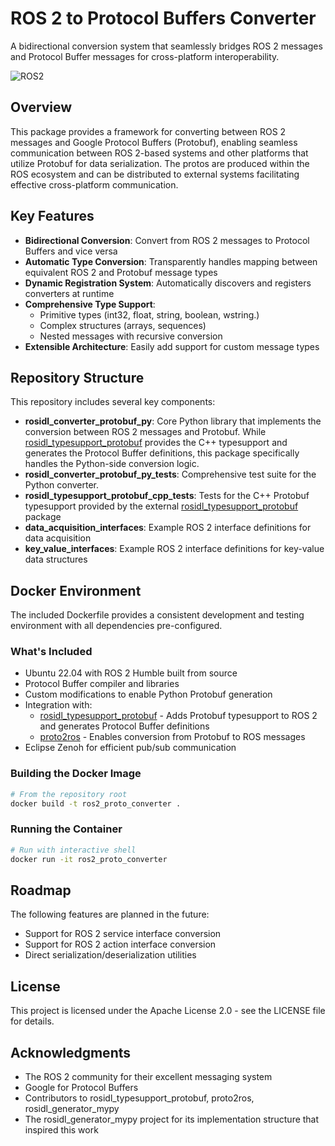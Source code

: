 # ROS 2 to Protocol Buffers Converter

A bidirectional conversion system that seamlessly bridges ROS 2 messages and Protocol Buffer messages for cross-platform interoperability.

![ROS2](https://img.shields.io/badge/ROS-Humble-brightgreen)

## Overview

This package provides a framework for converting between ROS 2 messages and Google Protocol Buffers (Protobuf), enabling seamless communication between ROS 2-based systems and other platforms that utilize Protobuf for data serialization. The protos are produced within the ROS ecosystem and can be distributed to external systems facilitating effective cross-platform communication.

## Key Features

- **Bidirectional Conversion**: Convert from ROS 2 messages to Protocol Buffers and vice versa
- **Automatic Type Conversion**: Transparently handles mapping between equivalent ROS 2 and Protobuf message types
- **Dynamic Registration System**: Automatically discovers and registers converters at runtime
- **Comprehensive Type Support**: 
  - Primitive types (int32, float, string, boolean, wstring.)
  - Complex structures (arrays, sequences)
  - Nested messages with recursive conversion
- **Extensible Architecture**: Easily add support for custom message types

## Repository Structure

This repository includes several key components:

- **rosidl_converter_protobuf_py**: Core Python library that implements the conversion between ROS 2 messages and Protobuf. While [rosidl_typesupport_protobuf](https://github.com/eclipse-ecal/rosidl_typesupport_protobuf) provides the C++ typesupport and generates the Protocol Buffer definitions, this package specifically handles the Python-side conversion logic.
- **rosidl_converter_protobuf_py_tests**: Comprehensive test suite for the Python converter.
- **rosidl_typesupport_protobuf_cpp_tests**: Tests for the C++ Protobuf typesupport provided by the external [rosidl_typesupport_protobuf](https://github.com/eclipse-ecal/rosidl_typesupport_protobuf) package
- **data_acquisition_interfaces**: Example ROS 2 interface definitions for data acquisition
- **key_value_interfaces**: Example ROS 2 interface definitions for key-value data structures

## Docker Environment

The included Dockerfile provides a consistent development and testing environment with all dependencies pre-configured.

### What's Included
- Ubuntu 22.04 with ROS 2 Humble built from source
- Protocol Buffer compiler and libraries
- Custom modifications to enable Python Protobuf generation
- Integration with:
  - [rosidl_typesupport_protobuf](https://github.com/eclipse-ecal/rosidl_typesupport_protobuf) - Adds Protobuf typesupport to ROS 2 and generates Protocol Buffer definitions
  - [proto2ros](https://github.com/bdaiinstitute/proto2ros) - Enables conversion from Protobuf to ROS messages
- Eclipse Zenoh for efficient pub/sub communication

### Building the Docker Image
```bash
# From the repository root
docker build -t ros2_proto_converter .
```

### Running the Container
```bash
# Run with interactive shell
docker run -it ros2_proto_converter
```

## Roadmap

The following features are planned in the future:

- Support for ROS 2 service interface conversion
- Support for ROS 2 action interface conversion
- Direct serialization/deserialization utilities

## License

This project is licensed under the Apache License 2.0 - see the LICENSE file for details.

## Acknowledgments

- The ROS 2 community for their excellent messaging system
- Google for Protocol Buffers
- Contributors to rosidl_typesupport_protobuf, proto2ros, rosidl_generator_mypy
- The rosidl_generator_mypy project for its implementation structure that inspired this work